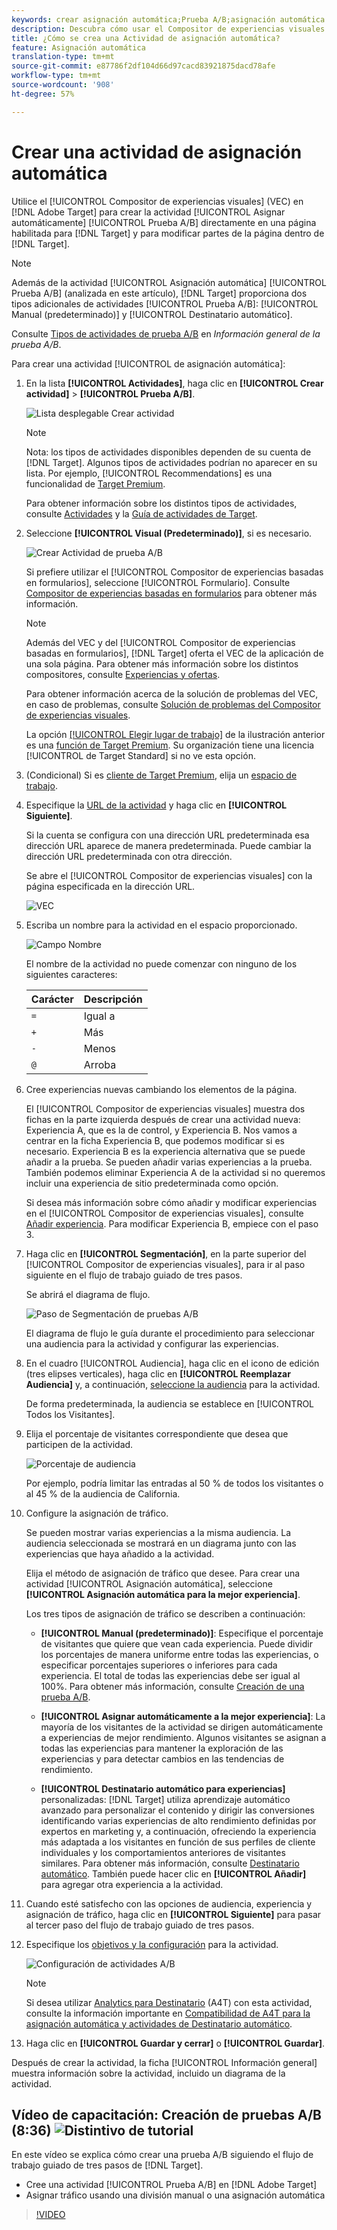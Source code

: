 ```yaml
---
keywords: crear asignación automática;Prueba A/B;asignación automática de actividad;nueva actividad a/b;asignación automática;asignación automática a la mejor experiencia;asignación automática;asignación automática
description: Descubra cómo usar el Compositor de experiencias visuales (VEC) en Adobe Target para crear una actividad de prueba A/B de asignación automática directamente en una página con Destinatario habilitado.
title: ¿Cómo se crea una Actividad de asignación automática?
feature: Asignación automática
translation-type: tm+mt
source-git-commit: e87786f2df104d66d97cacd83921875dacd78afe
workflow-type: tm+mt
source-wordcount: '908'
ht-degree: 57%

---
```



# Crear una actividad de asignación automática

Utilice el [!UICONTROL Compositor de experiencias visuales] (VEC) en [!DNL Adobe Target] para crear la actividad [!UICONTROL Asignar automáticamente] [!UICONTROL Prueba A/B] directamente en una página habilitada para [!DNL Target] y para modificar partes de la página dentro de [!DNL Target].

>[!NOTE]
>
>Además de la actividad [!UICONTROL Asignación automática] [!UICONTROL Prueba A/B] (analizada en este artículo), [!DNL Target] proporciona dos tipos adicionales de actividades [!UICONTROL Prueba A/B]: [!UICONTROL Manual (predeterminado)] y [!UICONTROL Destinatario automático].
>
>Consulte [Tipos de actividades de prueba A/B](/help/c-activities/t-test-ab/test-ab.md#types) en *Información general de la prueba A/B*.

Para crear una actividad [!UICONTROL de asignación automática]:

1. En la lista **[!UICONTROL Actividades]**, haga clic en **[!UICONTROL Crear actividad]** > **[!UICONTROL Prueba A/B]**.

   ![Lista desplegable Crear actividad](/help/c-activities/t-test-ab/t-test-create-ab/assets/ab_select-new.png)

   >[!NOTE]
   >
   >Nota: los tipos de actividades disponibles dependen de su cuenta de [!DNL Target]. Algunos tipos de actividades podrían no aparecer en su lista. Por ejemplo, [!UICONTROL Recommendations] es una funcionalidad de [Target Premium](/help/c-intro/intro.md#premium).
   >
   >Para obtener información sobre los distintos tipos de actividades, consulte [Actividades](/help/c-activities/activities.md) y la [Guía de actividades de Target](/help/c-activities/target-activities-guide.md).

1. Seleccione **[!UICONTROL Visual (Predeterminado)]**, si es necesario.

   ![Crear Actividad de prueba A/B](/help/c-activities/t-test-ab/t-test-create-ab/assets/create-ab.png)

   Si prefiere utilizar el [!UICONTROL Compositor de experiencias basadas en formularios], seleccione [!UICONTROL Formulario]. Consulte [Compositor de experiencias basadas en formularios](/help/c-experiences/form-experience-composer.md) para obtener más información.

   >[!NOTE]
   >
   >Además del VEC y del [!UICONTROL Compositor de experiencias basadas en formularios], [!DNL Target] oferta el VEC de la aplicación de una sola página. Para obtener más información sobre los distintos compositores, consulte [Experiencias y ofertas](/help/c-experiences/experiences.md).
   >
   >Para obtener información acerca de la solución de problemas del VEC, en caso de problemas, consulte [Solución de problemas del Compositor de experiencias visuales](/help/c-experiences/c-visual-experience-composer/r-troubleshoot-composer/troubleshoot-composer.md).
   >
   >La opción [[!UICONTROL Elegir lugar de trabajo]](/help/administrating-target/c-user-management/property-channel/property-channel.md) de la ilustración anterior es una [función de Target Premium](/help/c-intro/intro.md). Su organización tiene una licencia [!UICONTROL de Target Standard] si no ve esta opción.

1. (Condicional) Si es [cliente de Target Premium](/help/c-intro/intro.md#premium), elija un [espacio de trabajo](/help/administrating-target/c-user-management/property-channel/property-channel.md).

1. Especifique la [URL de la actividad](/help/c-activities/t-test-ab/t-test-create-ab/ab-activity-url.md) y haga clic en **[!UICONTROL Siguiente]**.

   Si la cuenta se configura con una dirección URL predeterminada esa dirección URL aparece de manera predeterminada. Puede cambiar la dirección URL predeterminada con otra dirección.

   Se abre el [!UICONTROL Compositor de experiencias visuales] con la página especificada en la dirección URL.

   ![VEC](/help/c-activities/t-test-ab/t-test-create-ab/assets/vec-new.png)

1. Escriba un nombre para la actividad en el espacio proporcionado.

   ![Campo Nombre](/help/c-activities/t-test-ab/t-test-create-ab/assets/ab_newname-new.png)

   El nombre de la actividad no puede comenzar con ninguno de los siguientes caracteres:

   | Carácter | Descripción |
   |--- |--- |
   | `=` | Igual a |
   | `+` | Más |
   | `-` | Menos |
   | `@` | Arroba |

1. Cree experiencias nuevas cambiando los elementos de la página.

   El [!UICONTROL Compositor de experiencias visuales] muestra dos fichas en la parte izquierda después de crear una actividad nueva: Experiencia A, que es la de control, y Experiencia B. Nos vamos a centrar en la ficha Experiencia B, que podemos modificar si es necesario. Experiencia B es la experiencia alternativa que se puede añadir a la prueba. Se pueden añadir varias experiencias a la prueba. También podemos eliminar Experiencia A de la actividad si no queremos incluir una experiencia de sitio predeterminada como opción.

   Si desea más información sobre cómo añadir y modificar experiencias en el [!UICONTROL Compositor de experiencias visuales], consulte  [Añadir experiencia](/help/c-activities/t-test-ab/t-test-create-ab/ab-add-experience.md). Para modificar Experiencia B, empiece con el paso 3.

1. Haga clic en **[!UICONTROL Segmentación]**, en la parte superior del [!UICONTROL Compositor de experiencias visuales], para ir al paso siguiente en el flujo de trabajo guiado de tres pasos.

   Se abrirá el diagrama de flujo.

   ![Paso de Segmentación de pruebas A/B](/help/c-activities/t-test-ab/t-test-create-ab/assets/ab_flow-new.png)

   El diagrama de flujo le guía durante el procedimiento para seleccionar una audiencia para la actividad y configurar las experiencias.

1. En el cuadro [!UICONTROL Audiencia], haga clic en el icono de edición (tres elipses verticales), haga clic en **[!UICONTROL Reemplazar Audiencia]** y, a continuación, [seleccione la audiencia](/help/c-activities/t-test-ab/t-test-create-ab/ab-audience.md) para la actividad.

   De forma predeterminada, la audiencia se establece en [!UICONTROL Todos los Visitantes].

1. Elija el porcentaje de visitantes correspondiente que desea que participen de la actividad.

   ![Porcentaje de audiencia](/help/c-activities/t-test-ab/t-test-create-ab/assets/audperc-new.png)

   Por ejemplo, podría limitar las entradas al 50 % de todos los visitantes o al 45 % de la audiencia de California.

1. Configure la asignación de tráfico.

   Se pueden mostrar varias experiencias a la misma audiencia. La audiencia seleccionada se mostrará en un diagrama junto con las experiencias que haya añadido a la actividad.

   Elija el método de asignación de tráfico que desee. Para crear una actividad [!UICONTROL Asignación automática], seleccione **[!UICONTROL Asignación automática para la mejor experiencia]**.

   Los tres tipos de asignación de tráfico se describen a continuación:

   * **[!UICONTROL Manual (predeterminado)]**: Especifique el porcentaje de visitantes que quiere que vean cada experiencia. Puede dividir los porcentajes de manera uniforme entre todas las experiencias, o especificar porcentajes superiores o inferiores para cada experiencia. El total de todas las experiencias debe ser igual al 100%. Para obtener más información, consulte [Creación de una prueba A/B](/help/c-activities/t-test-ab/t-test-create-ab/test-create-ab.md).

   * **[!UICONTROL Asignar automáticamente a la mejor experiencia]**: La mayoría de los visitantes de la actividad se dirigen automáticamente a experiencias de mejor rendimiento. Algunos visitantes se asignan a todas las experiencias para mantener la exploración de las experiencias y para detectar cambios en las tendencias de rendimiento.

   * **[!UICONTROL Destinatario automático para experiencias]** personalizadas:  [!DNL Target] utiliza aprendizaje automático avanzado para personalizar el contenido y dirigir las conversiones identificando varias experiencias de alto rendimiento definidas por expertos en marketing y, a continuación, ofreciendo la experiencia más adaptada a los visitantes en función de sus perfiles de cliente individuales y los comportamientos anteriores de visitantes similares. Para obtener más información, consulte [Destinatario automático](/help/c-activities/auto-target/auto-target-to-optimize.md).
   También puede hacer clic en **[!UICONTROL Añadir]** para agregar otra experiencia a la actividad.

1. Cuando esté satisfecho con las opciones de audiencia, experiencia y asignación de tráfico, haga clic en **[!UICONTROL Siguiente]** para pasar al tercer paso del flujo de trabajo guiado de tres pasos.

1. Especifique los [objetivos y la configuración](/help/c-activities/t-test-ab/t-test-create-ab/ab-goals-and-settings.md) para la actividad.

   ![Configuración de actividades A/B](/help/c-activities/t-test-ab/t-test-create-ab/assets/ab_settings-new.png)

   >[!NOTE]
   >
   >Si desea utilizar [Analytics para Destinatario](/help/c-integrating-target-with-mac/a4t/a4t.md) (A4T) con esta actividad, consulte la información importante en [Compatibilidad de A4T para la asignación automática y actividades de Destinatario automático](/help/c-integrating-target-with-mac/a4t/a4t-at-aa.md).

1. Haga clic en **[!UICONTROL Guardar y cerrar]** o **[!UICONTROL Guardar]**.

Después de crear la actividad, la ficha [!UICONTROL Información general] muestra información sobre la actividad, incluido un diagrama de la actividad.

## Vídeo de capacitación: Creación de pruebas A/B (8:36) ![Distintivo de tutorial](/help/assets/tutorial.png)

En este vídeo se explica cómo crear una prueba A/B siguiendo el flujo de trabajo guiado de tres pasos de [!DNL Target].

* Cree una actividad [!UICONTROL Prueba A/B] en [!DNL Adobe Target]
* Asignar tráfico usando una división manual o una asignación automática

>[!VIDEO](https://video.tv.adobe.com/v/17391)